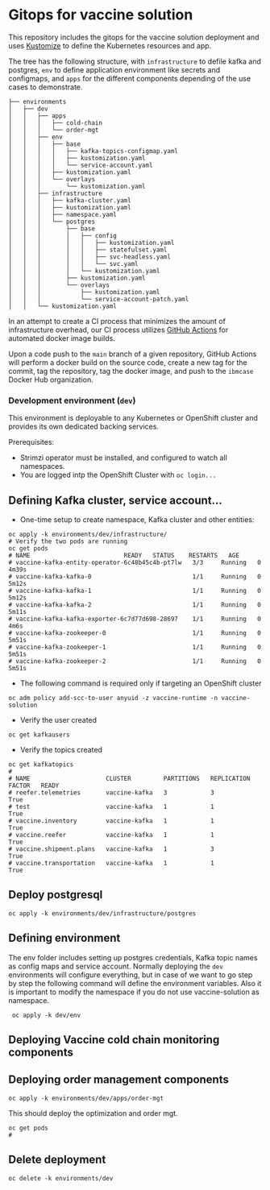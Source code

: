 # Gitops for vaccine solution

This repository includes the gitops for the vaccine solution deployment and uses [Kustomize](https://kubernetes.io/docs/tasks/manage-kubernetes-objects/kustomization/) to define the Kubernetes resources and app.

The tree has the following structure, with `infrastructure` to defile kafka and postgres, `env` to define application environment like secrets and configmaps, and `apps` for the different components depending of the use cases to demonstrate.

```
├── environments
│   ├── dev
│   │   ├── apps
│   │   │   ├── cold-chain
│   │   │   └── order-mgt
│   │   ├── env
│   │   │   ├── base
│   │   │   │   ├── kafka-topics-configmap.yaml
│   │   │   │   ├── kustomization.yaml
│   │   │   │   └── service-account.yaml
│   │   │   ├── kustomization.yaml
│   │   │   └── overlays
│   │   │       └── kustomization.yaml
│   │   ├── infrastructure
│   │   │   ├── kafka-cluster.yaml
│   │   │   ├── kustomization.yaml
│   │   │   ├── namespace.yaml
│   │   │   └── postgres
│   │   │       ├── base
│   │   │       │   ├── config
│   │   │       │   │   ├── kustomization.yaml
│   │   │       │   │   ├── statefulset.yaml
│   │   │       │   │   ├── svc-headless.yaml
│   │   │       │   │   └── svc.yaml
│   │   │       │   └── kustomization.yaml
│   │   │       ├── kustomization.yaml
│   │   │       └── overlays
│   │   │           ├── kustomization.yaml
│   │   │           └── service-account-patch.yaml
│   │   └── kustomization.yaml

```

In an attempt to create a CI process that minimizes the amount of infrastructure overhead, our CI process utilizes [GitHub Actions](https://github.com/features/actions) for automated docker image builds. 

Upon a code push to the `main` branch of a given repository, GitHub Actions will perform a docker build on the source code, create a new tag for the commit, tag the repository, tag the docker image, and push to the `ibmcase` Docker Hub organization.

### Development environment (`dev`)

This environment is deployable to any Kubernetes or OpenShift cluster and provides its own dedicated backing services.

Prerequisites:

- Strimzi operator must be installed, and configured to watch all namespaces.
- You are logged intp the OpenShift Cluster with `oc login...`

## Defining Kafka cluster, service account...

* One-time setup to create namespace, Kafka cluster and other entities:

```shell
oc apply -k environments/dev/infrastructure/
# Verify the two pods are running
oc get pods
# NAME                          READY   STATUS    RESTARTS   AGE
# vaccine-kafka-entity-operator-6c48b45c4b-pt7lw   3/3     Running   0          4m39s
# vaccine-kafka-kafka-0                            1/1     Running   0          5m12s
# vaccine-kafka-kafka-1                            1/1     Running   0          5m12s
# vaccine-kafka-kafka-2                            1/1     Running   0          5m11s
# vaccine-kafka-kafka-exporter-6c7d77d698-28697    1/1     Running   0          4m6s
# vaccine-kafka-zookeeper-0                        1/1     Running   0          5m51s
# vaccine-kafka-zookeeper-1                        1/1     Running   0          5m51s
# vaccine-kafka-zookeeper-2                        1/1     Running   0          5m51s
```

* The following command is required only if targeting an OpenShift cluster

```shell
oc adm policy add-scc-to-user anyuid -z vaccine-runtime -n vaccine-solution
```

* Verify the user created

```shell
oc get kafkausers
```

* Verify the topics created

```shell
oc get kafkatopics
#
# NAME                     CLUSTER         PARTITIONS   REPLICATION FACTOR   READY
# reefer.telemetries       vaccine-kafka   3            3                    True
# test                     vaccine-kafka   1            1                    True
# vaccine.inventory        vaccine-kafka   1            1                    True
# vaccine.reefer           vaccine-kafka   1            1                    True
# vaccine.shipment.plans   vaccine-kafka   1            3                    True
# vaccine.transportation   vaccine-kafka   1            1                    True
```

## Deploy postgresql

```shell
oc apply -k environments/dev/infrastructure/postgres
```


## Defining environment

The env folder includes setting up postgres credentials, Kafka topic names as config maps and service account. Normally deploying the `dev` environments will configure everything, but in case of we want to go step by step the following command will define the environment variables. Also it is important to modify the namespace if you do not use vaccine-solution as namespace.

```shell
 oc apply -k dev/env
```

## Deploying Vaccine cold chain monitoring components

## Deploying order management components

```shell
oc apply -k environments/dev/apps/order-mgt
```

This should deploy the optimization and order mgt.

```shell
oc get pods
# 
```

## Delete deployment

```shell
oc delete -k environments/dev
```